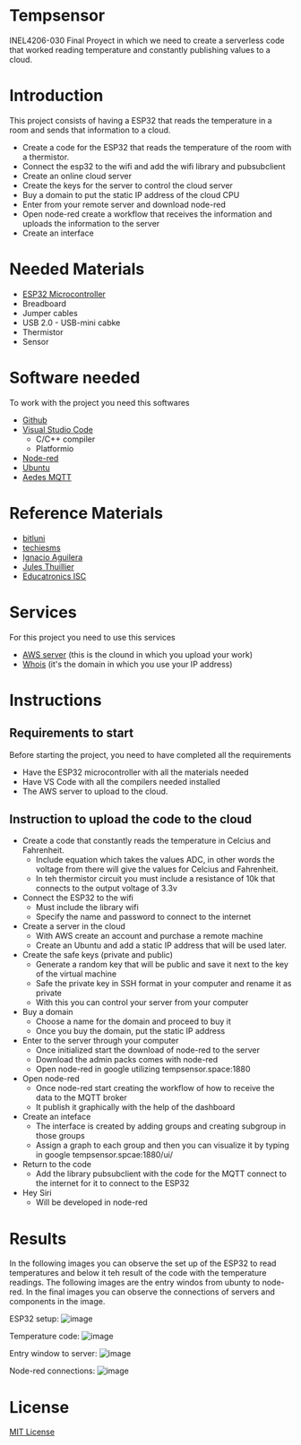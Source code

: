 # Tempsensor
INEL4206-030 Final Proyect in which we need to create a serverless code that worked reading temperature and constantly publishing values to a cloud.

# Introduction
This project consists of having a ESP32 that reads the temperature in a room and sends that information to a cloud.

- Create a code for the ESP32 that reads the temperature of the room with a thermistor.
- Connect the esp32 to the wifi and add the wifi library and pubsubclient
- Create an online cloud server
- Create the keys for the server to control the cloud server
- Buy a domain to put the static IP address of the cloud CPU
- Enter from your remote server and download node-red
- Open node-red create a workflow that receives the information and uploads the information to the server
- Create an interface 

# Needed Materials

- [ESP32 Microcontroller](https://www.amazon.com/ESP32-WROVER-compatible-integrada-inal%C3%A1mbrica-detallado/dp/B09BC5B4H6/ref=sr_1_2_sspa?__mk_es_US=%C3%85M%C3%85%C5%BD%C3%95%C3%91&crid=ZTVJ6T4EC9ZN&keywords=esp32+microcontroller+kit&qid=1670856434&sprefix=esp32+microcontroller+kit%2Caps%2C294&sr=8-2-spons&psc=1&spLa=ZW5jcnlwdGVkUXVhbGlmaWVyPUEzRlBSSlEzVUZDNFVSJmVuY3J5cHRlZElkPUEwNzQ0ODUxM0JSTVBSNVBQT1lEWCZlbmNyeXB0ZWRBZElkPUEwODMwODQ0MjNXNUwxQjZMWTRLOSZ3aWRnZXROYW1lPXNwX2F0ZiZhY3Rpb249Y2xpY2tSZWRpcmVjdCZkb05vdExvZ0NsaWNrPXRydWU=)
- Breadboard
- Jumper cables
- USB 2.0 - USB-mini cabke
- Thermistor
- Sensor

# Software needed
To work with the project you need this softwares

- [Github](https://github.com/)
- [Visual Studio Code](https://code.visualstudio.com/)
  - C/C++ compiler
  - Platformio
- [Node-red](https://nodered.org/)
- [Ubuntu](https://ubuntu.com/)
- [Aedes MQTT](https://github.com/moscajs/aedes)

# Reference Materials

- [bitluni](https://www.youtube.com/watch?v=GeN7g4bdHiM&t=362s&ab_channel=bitluni)
- [techiesms](https://www.youtube.com/watch?v=srFQBM8qY_Q&t=211s&ab_channel=techiesms)
- [Ignacio Aguilera](https://www.youtube.com/watch?v=x5GML1FqcTQ&t=645s&ab_channel=IgnacioAguilera)
- [Jules Thuillier](https://www.youtube.com/watch?v=lBL8G1ht2mE&t=193s&ab_channel=JulesThuillier)
- [Educatronics ISC](https://www.youtube.com/watch?v=D6vNqHx62_c&ab_channel=EDUCATRONICOSISC)


# Services
For this project you need to use this services

- [AWS server](https://aws.amazon.com/es/ec2/) (this is the clound in which you upload your work)
- [Whois](https://www.whois.com/) (it's the domain in which you use your IP address)

# Instructions

## Requirements to start
Before starting the project, you need to have completed all the requirements

- Have the ESP32 microcontroller with all the materials needed
- Have VS Code with all the compilers needed installed
- The AWS server to upload to the cloud.

## Instruction to upload the code to the cloud

- Create a code that constantly reads the temperature in Celcius and Fahrenheit.
  - Include equation which takes the values ADC, in other words the voltage from there will give the values for Celcius and Fahrenheit.
  - In teh thermistor circuit you must include a resistance of 10k that connects to the output voltage of 3.3v
- Connect the ESP32 to the wifi
  - Must include the library wifi
  - Specify the name and password to connect to the internet
- Create a server in the cloud
  - With AWS create an account and purchase a remote machine 
  - Create an Ubuntu and add a static IP address that will be used later.
- Create the safe keys (private and public)
  - Generate a random key that will be public and save it next to the key of the virtual machine
  - Safe the private key in SSH format in your computer and rename it as private
  - With this you can control your server from your computer
- Buy a domain
  - Choose a name for the domain and proceed to buy it
  - Once you buy the domain, put the static IP address
- Enter to the server through your computer
  - Once initialized start the download of node-red to the server
  - Download the admin packs comes with node-red
  - Open node-red in google utilizing tempsensor.space:1880
- Open node-red
  - Once node-red start creating the workflow of how to receive the data to the MQTT broker
  - It publish it graphically with the help of the dashboard
- Create an inteface
  - The interface is created by adding groups and creating subgroup in those groups
  - Assign a graph to each group and then you can visualize it by typing in google tempsensor.spcae:1880/ui/
- Return to the code
  - Add the library pubsubclient with the code for the MQTT connect to the internet for it to connect to the ESP32
- Hey Siri
  - Will be developed in node-red

# Results
In the following images you can observe the set up of the ESP32 to read temperatures and below it teh result of the code with the temperature readings. The following images are the entry windos from ubunty to node-red. In the final images you can observe the connections of servers and components in the image. 

ESP32 setup:
![image](https://user-images.githubusercontent.com/111934599/207075756-fca76d29-8f78-471c-8f74-0a787bab612e.png)

Temperature code:
![image](https://user-images.githubusercontent.com/111934599/206929898-f4b9d854-1b68-461e-a217-428f452ce58f.png)

Entry window to server:
![image](https://user-images.githubusercontent.com/111934599/207076752-7e449307-a76d-4cf9-b4bd-6d72965ff9f7.png)

Node-red connections:
![image](https://user-images.githubusercontent.com/111934599/206951635-5fc17ead-1afd-45ae-9131-f6a14e8cbcd3.png)


# License
[MIT License](https://choosealicense.com/licenses/mit/)

